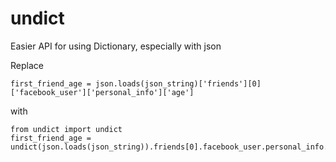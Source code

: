 # undict
Easier API for using Dictionary, especially with json

Replace

    first_friend_age = json.loads(json_string)['friends'][0]['facebook_user']['personal_info']['age']
    
with

    from undict import undict
    first_friend_age = undict(json.loads(json_string)).friends[0].facebook_user.personal_info.age
   
